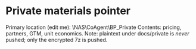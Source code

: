 # Private materials pointer
Primary location (edit me): \\NAS\CoAgent\BP_Private
Contents: pricing, partners, GTM, unit economics.
Note: plaintext under docs/private is *never* pushed; only the encrypted 7z is pushed.
